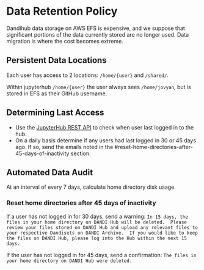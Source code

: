 # Data Retention Policy

Dandihub data storage on AWS EFS is expensive, and we suppose that significant portions of the data
currently stored are no longer used. Data migration is where the cost becomes extreme.

## Persistent Data Locations

Each user has access to 2 locations: `/home/{user}` and `/shared/`.

Within jupyterhub `/home/{user}` the user always sees `/home/jovyan`, but is stored in EFS as their GitHub
username.

## Determining Last Access

- Use the [JupyterHub REST API](https://jupyterhub.readthedocs.io/en/stable/reference/rest-api.html#operation/get-users) to check when user last logged in to the hub.
- On a daily basis determine if any users had last logged in 30 or 45 days ago.  If so, send the emails noted in the #reset-home-directories-after-45-days-of-inactivity section. 

## Automated Data Audit

At an interval of every 7 days, calculate home directory disk usage.

### Reset home directories after 45 days of inactivity 

If a user has not logged in for 30 days, send a warning: 
`In 15 days, the files in your home directory on DANDI Hub will be deleted.  Please review your files stored on DANDI Hub and upload any relevant files to your respective Dandisets on DANDI Archive.  If you would like to keep the files on DANDI Hub, please log into the Hub within the next 15 days.`

If the user has not logged in for 45 days, send a confirmation:
`The files in your home directory on DANDI Hub were deleted.`
